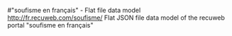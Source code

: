 #"soufisme en français" - Flat file data model
http://fr.recuweb.com/soufisme/
Flat JSON file data model of the recuweb portal "soufisme en français"
